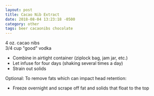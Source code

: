 ```yaml
---
layout: post
title: Cacao Nib Extract
date: 2018-08-04 13:23:18 -0500
category: other
tags: beer cacaonibs chocolate
---
```

4 oz. cacao nibs  
3/4 cup "good" vodka  
<ul>
 	<li>Combine in airtight container (ziplock bag, jam jar, etc.)</li>
 	<li>Let infuse for four days (shaking several times a day)</li>
 	<li>Strain out solids</li>
</ul>
Optional: To remove fats which can impact head retention:  
<ul>
 	<li>Freeze overnight and scrape off fat and solids that float to the top</li>
</ul>
